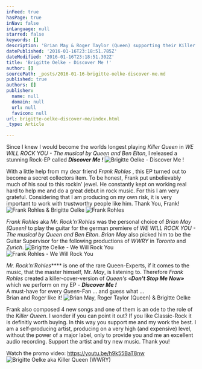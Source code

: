 ```yaml
---
inFeed: true
hasPage: true
inNav: false
inLanguage: null
starred: false
keywords: []
description: 'Brian May & Roger Taylor (Queen) supporting their Killer Queen, Brigitte Oelke'
datePublished: '2016-01-16T23:18:51.785Z'
dateModified: '2016-01-16T23:18:51.302Z'
title: 'Brigitte Oelke - Discover Me !'
author: []
sourcePath: _posts/2016-01-16-brigitte-oelke-discover-me.md
published: true
authors: []
publisher:
  name: null
  domain: null
  url: null
  favicon: null
url: brigitte-oelke-discover-me/index.html
_type: Article

---
```

Since I knew I would become the worlds longest playing _Killer Queen_ in _WE WILL ROCK YOU - The musical by Queen and Ben Elton_, I released a stunning Rock-EP called _**Discover Me !**_
![Brigitte Oelke - Discover Me !](https://s3-us-west-2.amazonaws.com/the-grid-img/p/5d35f6ebc8732aa74f6637987ba7bc8f374c248f.jpg)

With a little help from my dear friend _Frank Rohles_ , this EP turned out to become a secret collectors item. To be honest, Frank put unbelievably much of his soul to this rockin' jewel. He constantly kept on working real hard to help me and do a great debut in rock music. For this I am very grateful. Considering that I am producing on my own risk, it is very important to work with trustworthy people like him. Thank You, Frank!
![Frank Rohles & Brigitte Oelke](https://s3-us-west-2.amazonaws.com/the-grid-img/p/e90e78228390ea1142b5f1063e11e736f5cda439.jpg)
![Frank Rohles](https://s3-us-west-2.amazonaws.com/the-grid-img/p/cdcc1168676960faff9f67978e1019c485df6001.jpg)

_Frank Rohles_ aka _Mr. Rock'n'Rohles_ was the personal choice of _Brian May (Queen)_ to play the guitar for the german premiere of _WE WILL ROCK YOU - The musical by Queen and Ben Elton_. _Brian May_ also picked him to be the Guitar Supervisor for the following productions of _WWRY_ in _Toronto_ and _Zurich_. ![Brigitte Oelke - We Will Rock You](https://s3-us-west-2.amazonaws.com/the-grid-img/p/c5784c30bd2ed8fba1029e45bd309b137ca7c79e.jpg)
![Frank Rohles - We Will Rock You](https://s3-us-west-2.amazonaws.com/the-grid-img/p/601e00e7991cd67b87664476cb25974128b6c254.jpg)

_Mr. Rock'n'Rohles_**** is one of the rare Queen-Experts, if it comes to the music, that the master himself, Mr. _May_, is listening to. Therefore _Frank Rohles_ created a killer-cover-version of _Queen's_ «_**Don't Stop Me Now»**_ which we perform on my EP - _**Discover Me !**_  
A must-have for every _Queen_-Fan ... and guess what ...   
Brian and Roger like it!
![Brian May, Roger Taylor (Queen) & Brigitte Oelke](https://s3-us-west-2.amazonaws.com/the-grid-img/p/177291e3321de48ff10a71a55e26847206c056ce.jpg)

Frank also composed 4 new songs and one of them is an ode to the role of the _Killer Queen_. I wonder if you can point it out? If you like Classic-Rock it is definitly worth buying. In this way you support me and my work the best. I am a self-producing artist, producing on a very high (and expensive) level, without the power of a major label, only to provide you and me an excellent audio recording. 
Support the artist and try new music. Thank you!

Watch the promo video: https://youtu.be/h9k55BaT8nw
![Brigitte Oelke aka Killer Queen (WWRY)](https://s3-us-west-2.amazonaws.com/the-grid-img/p/eb63ea60375126ee3fcb55317ec655a3fca2b476.jpg)